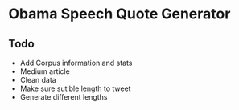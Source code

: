 # Obama Speech Quote Generator

## Todo

- Add Corpus information and stats
- Medium article
- Clean data
- Make sure sutible length to tweet
- Generate different lengths